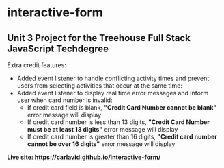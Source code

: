 # interactive-form
## Unit 3 Project for the Treehouse Full Stack JavaScript Techdegree

Extra credit features: 
* Added event listener to handle conflicting activity times and prevent users from selecting activities that occur at the same time:
* Added event listener to display real time error messages and inform user when card number is invalid:
    * If credit card field is blank, **"Credit Card Number cannot be blank"** error message will display
    * If credit card number is less than 13 digits, **"Credit Card Number must be at least 13 digits"** error message will display
    * If credit card number is greater than 16 digits, **"Credit card number cannot be over 16 digits"** error message will display

**Live site: https://carlavid.github.io/interactive-form/**